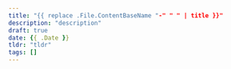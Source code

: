 ```yaml
---
title: "{{ replace .File.ContentBaseName "-" " " | title }}"
description: "description"
draft: true
date: {{ .Date }}
tldr: "tldr"
tags: []
---
```


